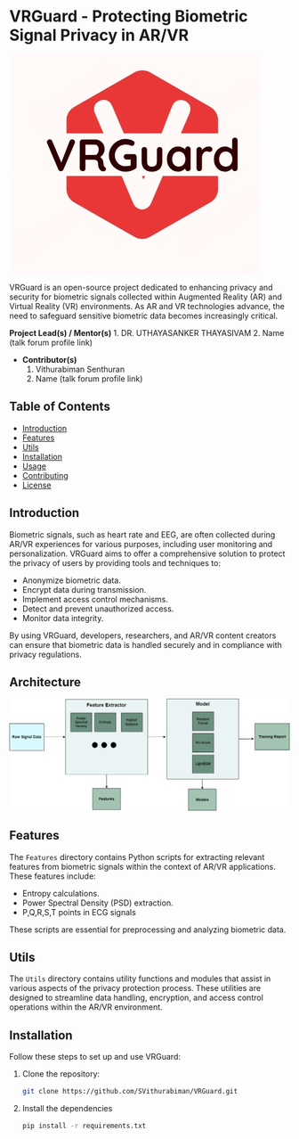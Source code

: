 # VRGuard - Protecting Biometric Signal Privacy in AR/VR

![AR/VR Privacy](Images/logo.png)

VRGuard is an open-source project dedicated to enhancing privacy and security for biometric signals collected within Augmented Reality (AR) and Virtual Reality (VR) environments. As AR and VR technologies advance, the need to safeguard sensitive biometric data becomes increasingly critical.


 <b>Project Lead(s) / Mentor(s)</b>
    1. DR. UTHAYASANKER THAYASIVAM
    2. Name (talk forum profile link)
- <b>Contributor(s)</b>
    1. Vithurabiman Senthuran
    2. Name (talk forum profile link)

## Table of Contents
- [Introduction](#introduction)
- [Features](#features)
- [Utils](#utils)
- [Installation](#installation)
- [Usage](#usage)
- [Contributing](#contributing)
- [License](#license)

## Introduction

Biometric signals, such as heart rate and EEG, are often collected during AR/VR experiences for various purposes, including user monitoring and personalization. VRGuard aims to offer a comprehensive solution to protect the privacy of users by providing tools and techniques to:

- Anonymize biometric data.
- Encrypt data during transmission.
- Implement access control mechanisms.
- Detect and prevent unauthorized access.
- Monitor data integrity.

By using VRGuard, developers, researchers, and AR/VR content creators can ensure that biometric data is handled securely and in compliance with privacy regulations.

## Architecture

![Architecture](Images/architecture.png)
## Features

The `Features` directory contains Python scripts for extracting relevant features from biometric signals within the context of AR/VR applications. These features include:

- Entropy calculations.
- Power Spectral Density (PSD) extraction.
- P,Q,R,S,T points in ECG signals

These scripts are essential for preprocessing and analyzing biometric data.

## Utils

The `Utils` directory contains utility functions and modules that assist in various aspects of the privacy protection process. These utilities are designed to streamline data handling, encryption, and access control operations within the AR/VR environment.

## Installation

Follow these steps to set up and use VRGuard:

1. Clone the repository:
   ```sh
   git clone https://github.com/SVithurabiman/VRGuard.git
2. Install the dependencies
    ```sh
    pip install -r requirements.txt